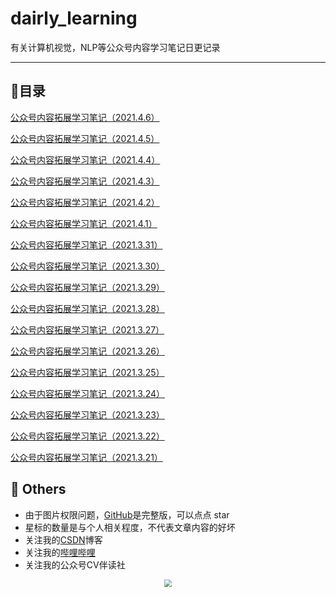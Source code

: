 # dairly_learning
有关计算机视觉，NLP等公众号内容学习笔记日更记录

------



## :paperclip:目录

[公众号内容拓展学习笔记（2021.4.6）](notes/0406.md)

[公众号内容拓展学习笔记（2021.4.5）](notes/0405.md)

[公众号内容拓展学习笔记（2021.4.4）](notes/0404.md)

[公众号内容拓展学习笔记（2021.4.3）](notes/0403.md)

[公众号内容拓展学习笔记（2021.4.2）](notes/0402.md)

[公众号内容拓展学习笔记（2021.4.1）](notes/0401.md)

[公众号内容拓展学习笔记（2021.3.31）](notes/0331.md)

[公众号内容拓展学习笔记（2021.3.30）](notes/0330.md)

[公众号内容拓展学习笔记（2021.3.29）](notes/0329.md)

[公众号内容拓展学习笔记（2021.3.28）](notes/0328.md)

[公众号内容拓展学习笔记（2021.3.27）](notes/0327.md)

[公众号内容拓展学习笔记（2021.3.26）](notes/0326.md)

[公众号内容拓展学习笔记（2021.3.25）](notes/0325.md)

[公众号内容拓展学习笔记（2021.3.24）](notes/0324.md)

[公众号内容拓展学习笔记（2021.3.23）](notes/0323.md)

[公众号内容拓展学习笔记（2021.3.22）](notes/0322.md)

[公众号内容拓展学习笔记（2021.3.21）](notes/0321.md)



## :paperclip:  Others

- 由于图片权限问题，[GitHub](https://github.com/xiaoxuebajie/dairly_learning)是完整版，可以点点 star
- 星标的数量是与个人相关程度，不代表文章内容的好坏
- 关注我的[CSDN](https://mp.csdn.net/console/article)博客
- 关注我的[哔哩哔哩](https://space.bilibili.com/424394389?spm_id_from=333.788.b_765f7570696e666f.1)
- 关注我的公众号CV伴读社

<div align=center><img src="https://img-blog.csdnimg.cn/202005031406335.jpg" style='zoom:80%'>
</div>